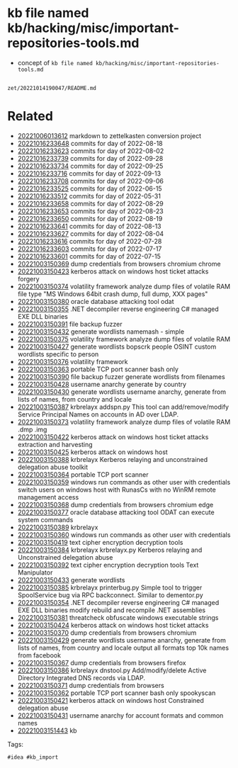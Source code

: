 # kb file named kb/hacking/misc/important-repositories-tools.md

- concept of `kb file named kb/hacking/misc/important-repositories-tools.md`

```
```

` zet/20221014190047/README.md `

# Related

- [20221006013612](/zet/20221006013612/README.md) markdown to zettelkasten conversion project
- [20221016233648](/zet/20221016233648/README.md) commits for day of 2022-08-18
- [20221016233623](/zet/20221016233623/README.md) commits for day of 2022-08-02
- [20221016233739](/zet/20221016233739/README.md) commits for day of 2022-09-28
- [20221016233734](/zet/20221016233734/README.md) commits for day of 2022-09-25
- [20221016233716](/zet/20221016233716/README.md) commits for day of 2022-09-13
- [20221016233708](/zet/20221016233708/README.md) commits for day of 2022-09-06
- [20221016233525](/zet/20221016233525/README.md) commits for day of 2022-06-15
- [20221016233512](/zet/20221016233512/README.md) commits for day of 2022-05-31
- [20221016233658](/zet/20221016233658/README.md) commits for day of 2022-08-29
- [20221016233653](/zet/20221016233653/README.md) commits for day of 2022-08-23
- [20221016233650](/zet/20221016233650/README.md) commits for day of 2022-08-19
- [20221016233641](/zet/20221016233641/README.md) commits for day of 2022-08-13
- [20221016233627](/zet/20221016233627/README.md) commits for day of 2022-08-04
- [20221016233616](/zet/20221016233616/README.md) commits for day of 2022-07-28
- [20221016233603](/zet/20221016233603/README.md) commits for day of 2022-07-17
- [20221016233601](/zet/20221016233601/README.md) commits for day of 2022-07-15
- [20221003150369](/zet/20221003150369/README.md) dump credentials from browsers chromium chrome
- [20221003150423](/zet/20221003150423/README.md) kerberos attack on windows host ticket attacks forgery
- [20221003150374](/zet/20221003150374/README.md) volatility framework analyze dump files of volatile RAM file type "MS Windows 64bit crash dump, full dump, XXX pages"
- [20221003150380](/zet/20221003150380/README.md) oracle database attacking tool odat
- [20221003150355](/zet/20221003150355/README.md) .NET decompiler reverse engineering C# managed EXE DLL binaries
- [20221003150391](/zet/20221003150391/README.md) file backup fuzzer
- [20221003150432](/zet/20221003150432/README.md) generate wordlists namemash - simple
- [20221003150375](/zet/20221003150375/README.md) volatility framework analyze dump files of volatile RAM
- [20221003150427](/zet/20221003150427/README.md) generate wordlists bopscrk people OSINT custom wordlists specific to person
- [20221003150376](/zet/20221003150376/README.md) volatility framework
- [20221003150363](/zet/20221003150363/README.md) portable TCP port scanner bash only
- [20221003150390](/zet/20221003150390/README.md) file backup fuzzer generate wordlists from filenames
- [20221003150428](/zet/20221003150428/README.md) username anarchy generate by country
- [20221003150430](/zet/20221003150430/README.md) generate wordlists username anarchy, generate from lists of names, from country and locale 
- [20221003150387](/zet/20221003150387/README.md) krbrelayx addspn.py This tool can add/remove/modify Service Principal Names on accounts in AD over LDAP.
- [20221003150373](/zet/20221003150373/README.md) volatility framework analyze dump files of volatile RAM .dmp .img
- [20221003150422](/zet/20221003150422/README.md) kerberos attack on windows host ticket attacks extraction and harvesting
- [20221003150425](/zet/20221003150425/README.md) kerberos attack on windows host
- [20221003150388](/zet/20221003150388/README.md) krbrelayx Kerberos relaying and unconstrained delegation abuse toolkit
- [20221003150364](/zet/20221003150364/README.md) portable TCP port scanner
- [20221003150359](/zet/20221003150359/README.md) windows run commands as other user with credentials switch users on windows host with RunasCs with no WinRM remote management access
- [20221003150368](/zet/20221003150368/README.md) dump credentials from browsers chromium edge
- [20221003150377](/zet/20221003150377/README.md) oracle database attacking tool ODAT can execute system commands
- [20221003150389](/zet/20221003150389/README.md) krbrelayx
- [20221003150360](/zet/20221003150360/README.md) windows run commands as other user with credentials
- [20221003150419](/zet/20221003150419/README.md) text cipher encryption decryption tools
- [20221003150384](/zet/20221003150384/README.md) krbrelayx krbrelayx.py Kerberos relaying and Unconstrained delegation abuse
- [20221003150392](/zet/20221003150392/README.md) text cipher encryption decryption tools Text Manipulator
- [20221003150433](/zet/20221003150433/README.md) generate wordlists
- [20221003150385](/zet/20221003150385/README.md) krbrelayx printerbug.py Simple tool to trigger SpoolService bug via RPC backconnect. Similar to dementor.py
- [20221003150354](/zet/20221003150354/README.md) .NET decompiler reverse engineering C# managed EXE DLL binaries modify rebuild and recompile .NET assemblies
- [20221003150381](/zet/20221003150381/README.md) threatcheck obfuscate windows executable strings
- [20221003150424](/zet/20221003150424/README.md) kerberos attack on windows host ticket attacks
- [20221003150370](/zet/20221003150370/README.md) dump credentials from browsers chromium
- [20221003150429](/zet/20221003150429/README.md) generate wordlists username anarchy, generate from lists of names, from country and locale output all formats top 10k names from facebook
- [20221003150367](/zet/20221003150367/README.md) dump credentials from browsers firefox
- [20221003150386](/zet/20221003150386/README.md) krbrelayx dnstool.py Add/modify/delete Active Directory Integrated DNS records via LDAP.
- [20221003150371](/zet/20221003150371/README.md) dump credentials from browsers
- [20221003150362](/zet/20221003150362/README.md) portable TCP port scanner bash only spookyscan
- [20221003150421](/zet/20221003150421/README.md) kerberos attack on windows host Constrained delegation abuse
- [20221003150431](/zet/20221003150431/README.md) username anarchy for account formats and common names
- [20221003151443](/zet/20221003151443/README.md) kb

Tags:

    #idea #kb_import

